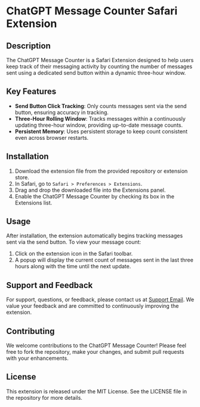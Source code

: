 # ChatGPT Message Counter Safari Extension

## Description

The ChatGPT Message Counter is a Safari Extension designed to help users keep track of their messaging activity by counting the number of messages sent using a dedicated send button within a dynamic three-hour window.

## Key Features

- **Send Button Click Tracking**: Only counts messages sent via the send button, ensuring accuracy in tracking.
- **Three-Hour Rolling Window**: Tracks messages within a continuously updating three-hour window, providing up-to-date message counts.
- **Persistent Memory**: Uses persistent storage to keep count consistent even across browser restarts.

## Installation

1. Download the extension file from the provided repository or extension store.
2. In Safari, go to `Safari > Preferences > Extensions`.
3. Drag and drop the downloaded file into the Extensions panel.
4. Enable the ChatGPT Message Counter by checking its box in the Extensions list.

## Usage

After installation, the extension automatically begins tracking messages sent via the send button. To view your message count:

1. Click on the extension icon in the Safari toolbar.
2. A popup will display the current count of messages sent in the last three hours along with the time until the next update.

## Support and Feedback

For support, questions, or feedback, please contact us at [Support Email](mailto:jumps_chip_0u@icloud.com). We value your feedback and are committed to continuously improving the extension.

## Contributing

We welcome contributions to the ChatGPT Message Counter! Please feel free to fork the repository, make your changes, and submit pull requests with your enhancements.

## License

This extension is released under the MIT License. See the LICENSE file in the repository for more details.

